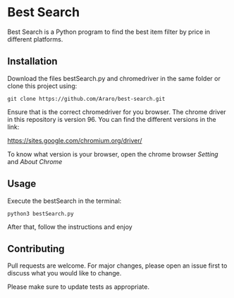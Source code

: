 # Best Search

Best Search is a Python program to find the best item filter by price in different platforms.

## Installation
Download the files bestSearch.py and chromedriver in the same folder or clone this project using:

`git clone https://github.com/Araro/best-search.git`

Ensure that is the correct chromedriver for you browser. The chrome driver in this repository is version 96.
You can find the different versions in the link:

https://sites.google.com/chromium.org/driver/

To know what version is your browser, open the chrome browser *Setting* and *About Chrome*

## Usage
Execute the bestSearch in the terminal:

`python3 bestSearch.py`

After that, follow the instructions and enjoy

## Contributing
Pull requests are welcome. For major changes, please open an issue first to discuss what you would like to change.

Please make sure to update tests as appropriate.

